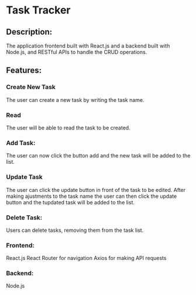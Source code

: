   # Task Tracker

## Description:
The application  frontend built with React.js and a backend built with Node.js, and  RESTful APIs to handle the CRUD operations.

## Features:

### Create New Task

The user can create a new task by writing the task name.

### Read
The user will be able to read the task to be created.

### Add Task:
The user can now click the button add and the new task will be added to the list.

### Update Task
The user can click the update button in front of the task to be edited. After making ajustments to the task name the user can then click the update button and the tupdated task will be added to the list.

### Delete Task:
Users can delete tasks, removing them from the task list.

### Frontend:

React.js
React Router for navigation
Axios for making API requests

### Backend:
Node.js


